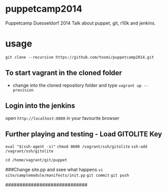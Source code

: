 puppetcamp2014
==============

Puppetcamp Duesseldorf 2014 Talk about puppet, git, r10k and jenkins.

usage
=====
```git clone --recursive https://github.com/tosmi/puppetcamp2014.git```

## To start vagrant in the cloned folder
* change into the cloned repository folder and type ```vagrant up --provision```

## Login into the jenkins
open ```http://localhost:8080``` in your favourite browser

## Further playing and testing - Load GITOLITE Key
```eval "$(ssh-agent -s)"```
```chmod 0600 /vagrant/ssh/gitolite```
```ssh-add /vagrant/ssh/gitolite```

```cd /home/vagrant/git/puppet```

###Change site.pp and ssee what happens
```vi site/samplemodule/manifests/init.pp```
```git commit```
```git push```

#############################

